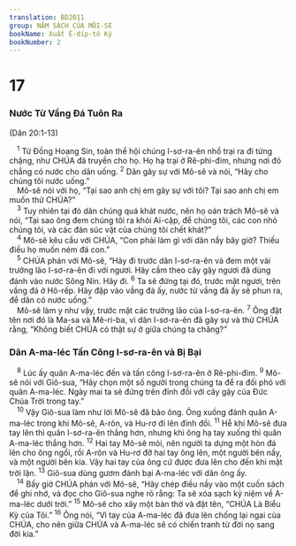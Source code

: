 ```yaml
---
translation: BD2011
group: NĂM SÁCH CỦA MÔI-SE
bookName: Xuất Ê-díp-tô Ký 
bookNumber: 2
---
```


<div class="title"><h1>17</h1><h3>Nước Từ Vầng Ðá Tuôn Ra</h3><p>(Dân 20:1-13)</p></div>
<span class="verse xu_17_1"> <sup>1</sup> Từ Ðồng Hoang Sin, toàn thể hội chúng I-sơ-ra-ên nhổ trại ra đi từng chặng, như CHÚA đã truyền cho họ. Họ hạ trại ở Rê-phi-đim, nhưng nơi đó chẳng có nước cho dân uống.</span>
<span class="verse xu_17_2"><sup>2</sup> Dân gây sự với Mô-sê và nói, “Hãy cho chúng tôi nước uống.”<br/> Mô-sê nói với họ, “Tại sao anh chị em gây sự với tôi? Tại sao anh chị em muốn thử CHÚA?”<br/></span>
<span class="verse xu_17_3"> <sup>3</sup> Tuy nhiên tại đó dân chúng quá khát nước, nên họ oán trách Mô-sê và nói, “Tại sao ông đem chúng tôi ra khỏi Ai-cập, để chúng tôi, các con nhỏ chúng tôi, và các đàn súc vật của chúng tôi chết khát?”<br/></span>
<span class="verse xu_17_4"> <sup>4</sup> Mô-sê kêu cầu với CHÚA, “Con phải làm gì với dân nầy bây giờ? Thiếu điều họ muốn ném đá con.”<br/></span>
<span class="verse xu_17_5"> <sup>5</sup> CHÚA phán với Mô-sê, “Hãy đi trước dân I-sơ-ra-ên và đem một vài trưởng lão I-sơ-ra-ên đi với ngươi. Hãy cầm theo cây gậy ngươi đã dùng đánh vào nước Sông Nin. Hãy đi. </span>
<span class="verse xu_17_6"><sup>6</sup> Ta sẽ đứng tại đó, trước mặt ngươi, trên vầng đá ở Hô-rếp. Hãy đập vào vầng đá ấy, nước từ vầng đá ấy sẽ phun ra, để dân có nước uống.”<br/> Mô-sê làm y như vậy, trước mặt các trưởng lão của I-sơ-ra-ên. </span>
<span class="verse xu_17_7"><sup>7</sup> Ông đặt tên nơi đó là Ma-sa và Mê-ri-ba, vì dân I-sơ-ra-ên đã gây sự và thử CHÚA rằng, “Không biết CHÚA có thật sự ở giữa chúng ta chăng?”<br/></span>
<div class="title"><h3>Dân A-ma-léc Tấn Công I-sơ-ra-ên và Bị Bại</h3></div>
<span class="verse xu_17_8"> <sup>8</sup> Lúc ấy quân A-ma-léc đến và tấn công I-sơ-ra-ên ở Rê-phi-đim. </span>
<span class="verse xu_17_9"><sup>9</sup> Mô-sê nói với Giô-sua, “Hãy chọn một số người trong chúng ta để ra đối phó với quân A-ma-léc. Ngày mai ta sẽ đứng trên đỉnh đồi với cây gậy của Ðức Chúa Trời trong tay.”<br/></span>
<span class="verse xu_17_10"> <sup>10</sup> Vậy Giô-sua làm như lời Mô-sê đã bảo ông. Ông xuống đánh quân A-ma-léc trong khi Mô-sê, A-rôn, và Hu-rơ đi lên đỉnh đồi. </span>
<span class="verse xu_17_11"><sup>11</sup> Hễ khi Mô-sê đưa tay lên thì quân I-sơ-ra-ên thắng hơn, nhưng khi ông hạ tay xuống thì quân A-ma-léc thắng hơn. </span>
<span class="verse xu_17_12"><sup>12</sup> Hai tay Mô-sê mỏi, nên người ta dựng một hòn đá lên cho ông ngồi, rồi A-rôn và Hu-rơ đỡ hai tay ông lên, một người bên nầy, và một người bên kia. Vậy hai tay của ông cứ được đưa lên cho đến khi mặt trời lặn. </span>
<span class="verse xu_17_13"><sup>13</sup> Giô-sua dùng gươm đánh bại A-ma-léc với dân ông ấy.<br/></span>
<span class="verse xu_17_14"> <sup>14</sup> Bấy giờ CHÚA phán với Mô-sê, “Hãy chép điều nầy vào một cuốn sách để ghi nhớ, và đọc cho Giô-sua nghe rõ rằng: Ta sẽ xóa sạch kỷ niệm về A-ma-léc dưới trời.” </span>
<span class="verse xu_17_15"><sup>15</sup> Mô-sê cho xây một bàn thờ và đặt tên, “CHÚA Là Biểu Kỳ của Tôi.” </span>
<span class="verse xu_17_16"><sup>16</sup> Ông nói, “Vì tay của A-ma-léc đã đưa lên chống lại ngai của CHÚA, cho nên giữa CHÚA và A-ma-léc sẽ có chiến tranh từ đời nọ sang đời kia.”<br/></span>
